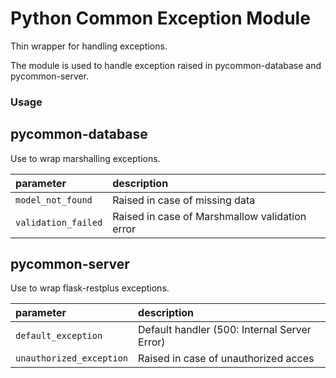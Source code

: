 # Python Common Exception Module #

Thin wrapper for handling exceptions.

The module is used to handle exception raised in pycommon-database and pycommon-server.

### Usage ###

## pycommon-database ##

Use to wrap marshalling exceptions.

| parameter                    | description                                    |
|:-----------------------------|:-----------------------------------------------|
| `model_not_found`            | Raised in case of missing data                 |
| `validation_failed`          | Raised in case of Marshmallow validation error |

## pycommon-server ##

Use to wrap flask-restplus exceptions.

| parameter                    | description                                  |
|:-----------------------------|:---------------------------------------------|
| `default_exception`          | Default handler (500: Internal Server Error) |
| `unauthorized_exception`     | Raised in case of unauthorized acces         |